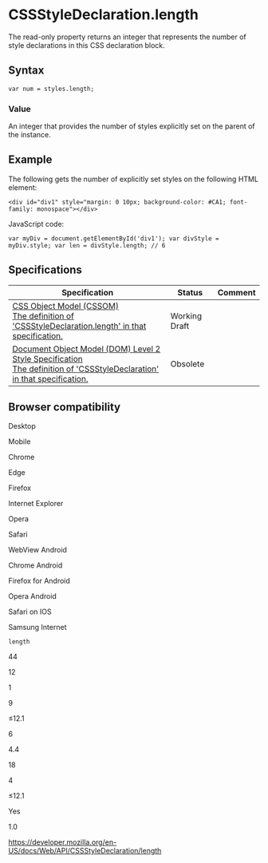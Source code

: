 # CSSStyleDeclaration.length

The read-only property returns an integer that represents the number of style declarations in this CSS declaration block.

## Syntax

    var num = styles.length;

### Value

An integer that provides the number of styles explicitly set on the parent of the instance.

## Example

The following gets the number of explicitly set styles on the following HTML element:

    <div id="div1" style="margin: 0 10px; background-color: #CA1; font-family: monospace"></div>

JavaScript code:

    var myDiv = document.getElementById('div1'); var divStyle = myDiv.style; var len = divStyle.length; // 6

## Specifications

<table><thead><tr class="header"><th>Specification</th><th>Status</th><th>Comment</th></tr></thead><tbody><tr class="odd"><td><a href="https://drafts.csswg.org/cssom/#dom-cssstyledeclaration-length">CSS Object Model (CSSOM)<br />
<span class="small">The definition of 'CSSStyleDeclaration.length' in that specification.</span></a></td><td><span class="spec-wd">Working Draft</span></td><td></td></tr><tr class="even"><td><a href="https://www.w3.org/TR/DOM-Level-2-Style/css.html#CSS-CSSStyleDeclaration">Document Object Model (DOM) Level 2 Style Specification<br />
<span class="small">The definition of 'CSSStyleDeclaration' in that specification.</span></a></td><td><span class="spec-obsolete">Obsolete</span></td><td></td></tr></tbody></table>

## Browser compatibility

Desktop

Mobile

Chrome

Edge

Firefox

Internet Explorer

Opera

Safari

WebView Android

Chrome Android

Firefox for Android

Opera Android

Safari on IOS

Samsung Internet

`length`

44

12

1

9

≤12.1

6

4.4

18

4

≤12.1

Yes

1.0

<a href="https://developer.mozilla.org/en-US/docs/Web/API/CSSStyleDeclaration/length" class="_attribution-link">https://developer.mozilla.org/en-US/docs/Web/API/CSSStyleDeclaration/length</a>
